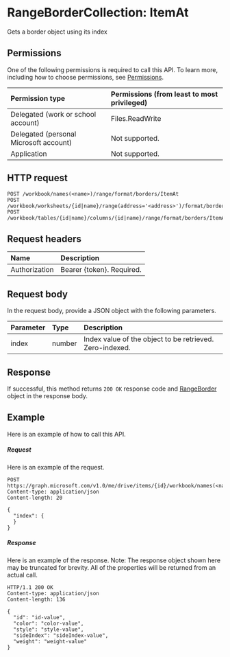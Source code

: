 # RangeBorderCollection: ItemAt

Gets a border object using its index
## Permissions
One of the following permissions is required to call this API. To learn more, including how to choose permissions, see [Permissions](../../../concepts/permissions_reference.md).

|Permission type      | Permissions (from least to most privileged)              |
|:--------------------|:---------------------------------------------------------|
|Delegated (work or school account) | Files.ReadWrite    |
|Delegated (personal Microsoft account) | Not supported.    |
|Application | Not supported. |

## HTTP request
<!-- { "blockType": "ignored" } -->
```http
POST /workbook/names(<name>)/range/format/borders/ItemAt
POST /workbook/worksheets/{id|name}/range(address='<address>')/format/borders/ItemAt
POST /workbook/tables/{id|name}/columns/{id|name}/range/format/borders/ItemAt

```
## Request headers
| Name       | Description|
|:---------------|:----------|
| Authorization  | Bearer {token}. Required. |

## Request body
In the request body, provide a JSON object with the following parameters.

| Parameter	   | Type	|Description|
|:---------------|:--------|:----------|
|index|number|Index value of the object to be retrieved. Zero-indexed.|

## Response

If successful, this method returns `200 OK` response code and [RangeBorder](../resources/rangeborder.md) object in the response body.

## Example
Here is an example of how to call this API.
##### Request
Here is an example of the request.
<!-- {
  "blockType": "request",
  "name": "rangebordercollection_itemat"
}-->
```http
POST https://graph.microsoft.com/v1.0/me/drive/items/{id}/workbook/names(<name>)/range/format/borders/ItemAt
Content-type: application/json
Content-length: 20

{
  "index": {
  }
}
```

##### Response
Here is an example of the response. Note: The response object shown here may be truncated for brevity. All of the properties will be returned from an actual call.
<!-- {
  "blockType": "response",
  "truncated": true,
  "@odata.type": "microsoft.graph.rangeBorder"
} -->
```http
HTTP/1.1 200 OK
Content-type: application/json
Content-length: 136

{
  "id": "id-value",
  "color": "color-value",
  "style": "style-value",
  "sideIndex": "sideIndex-value",
  "weight": "weight-value"
}
```

<!-- uuid: 8fcb5dbc-d5aa-4681-8e31-b001d5168d79
2015-10-25 14:57:30 UTC -->
<!-- {
  "type": "#page.annotation",
  "description": "RangeBorderCollection: ItemAt",
  "keywords": "",
  "section": "documentation",
  "tocPath": ""
}-->